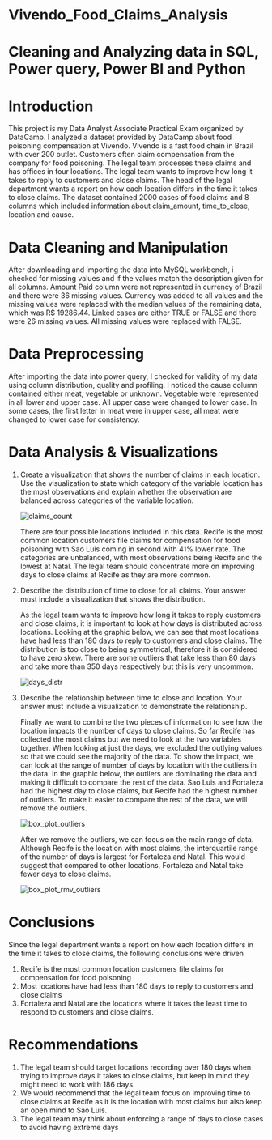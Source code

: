 # Vivendo_Food_Claims_Analysis
# Cleaning and Analyzing data in SQL, Power query, Power BI and Python
# Introduction
This project is my Data Analyst Associate Practical Exam organized by DataCamp. I analyzed a dataset provided by DataCamp about food poisoning compensation at Vivendo. Vivendo is a fast food chain in Brazil with over 200 outlet. Customers often claim compensation from the company for food poisoning. The legal team processes these claims and has offices in four locations. The legal team wants to improve how long it takes to reply to customers and close claims. The head of the legal department wants a report on how each location differs in the time it takes to close claims. The dataset contained 2000 cases of food claims and 8 columns which included information about claim_amount, time_to_close, location and cause.  
# Data Cleaning and Manipulation
After downloading and importing the data into MySQL workbench, i checked for missing values and if the values match the description given for all columns. Amount Paid column were not represented in currency of Brazil and there were 36 missing values. Currency was added to all values and the missing values were replaced with the median values of the remaining data, which was R$ 19286.44. Linked cases are either TRUE or FALSE and there were 26 missing values. All missing values were replaced with FALSE.
# Data Preprocessing 
After importing the data into power query, I checked for validity of my data using column distribution, quality and profiling. I noticed the cause column contained either meat, vegetable or unknown. Vegetable were represented in all lower and upper case. All upper case were changed to lower case. In some cases, the first letter in meat were in upper case, all meat were changed to lower case for consistency.
# Data Analysis & Visualizations
1)  Create a visualization that shows the number of claims in each location. Use the visualization to state which category of the variable location has the most observations and explain     whether the observation are balanced across categories of the variable location.

    ![claims_count](https://github.com/OlotoDamilola/Vivendo_Food_Claims_Analysis/assets/109422215/8070ba25-489d-4923-a6d0-8f2546afb280)

    There are four possible locations included in this data. Recife is the most common location customers file claims for compensation for food poisoning with Sao Luis coming in second      with 41% lower rate. The categories are unbalanced, with most observations being Recife and the lowest at Natal. The legal team should concentrate more on improving days to close        claims at Recife as they are more common.

2)  Describe the distribution of time to close for all claims. Your answer must include a visualization that shows the distribution.

    As the legal team wants to improve how long it takes to reply customers and close claims, it is important to look at how days is distributed across locations. Looking at the graphic     below, we can see that most locations have had less than 180 days to reply to customers and close claims. The distribution is too close to being symmetrical, therefore it is             considered to have zero skew. There are some outliers that take less than 80 days and take more than 350 days respectively but this is very uncommon. 

    ![days_distr](https://github.com/OlotoDamilola/Vivendo_Food_Claims_Analysis/assets/109422215/7155f5aa-a202-4293-825c-c061bbc1957c)

3)  Describe the relationship between time to close and location. Your answer must include a visualization to demonstrate the relationship.

    Finally we want to combine the two pieces of information to see how the location impacts the number of days to close claims. So far Recife has collected the most claims but we need      to look at the two variables together. When looking at just the days, we excluded the outlying values so that we could see the majority of the data. To show the impact, we can look      at the range of number of days by location with the outliers in the data. In the graphic below, the outliers are dominating the data and making it difficult to compare the rest of       the data. Sao Luis and Fortaleza had the highest day to close claims, but Recife had the highest number of outliers. To make it easier to compare the rest of the data, we will           remove the outliers.

    ![box_plot_outliers](https://github.com/OlotoDamilola/Vivendo_Food_Claims_Analysis/assets/109422215/909efb27-4f65-468b-9ae0-2be0ce4a6425)

    After we remove the outliers, we can focus on the main range of data. Although Recife is the location with most claims, the interquartile range of the number of days is largest for      Fortaleza and Natal. This would suggest that compared to other locations, Fortaleza and Natal take fewer days to close claims.

    ![box_plot_rmv_outliers](https://github.com/OlotoDamilola/Vivendo_Food_Claims_Analysis/assets/109422215/d05ea421-ae9a-4fd8-8c25-c3f947d83dd4)

# Conclusions
Since the legal department wants a report on how each location differs in the time it takes to close claims, the following conclusions were driven
1)  Recife is the most common location customers file claims for compensation for food poisoning
2)  Most locations have had less than 180 days to reply to customers and close claims
3)  Fortaleza and Natal are the locations where it takes the least time to respond to customers and close claims.

# Recommendations
1)  The legal team should target locations recording over 180 days when trying to improve days it takes to close claims, but keep in mind they might need to work with 186 days.
2)  We would recommend that the legal team focus on improving time to close claims at Recife as it is the location with most claims but also keep an open mind to Sao Luis.
3)  The legal team may think about enforcing a range of days to close cases to avoid having extreme days

